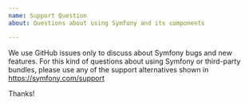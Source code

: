 ```yaml
---
name: Support Question
about: Questions about using Symfony and its components

---
```


<!--
    The Symfony Code of Conduct applies to all the activity on this repository.
    See https://symfony.com/doc/current/contributing/code_of_conduct/index.html
-->

We use GitHub issues only to discuss about Symfony bugs and new features. For
this kind of questions about using Symfony or third-party bundles, please use
any of the support alternatives shown in https://symfony.com/support

Thanks!
